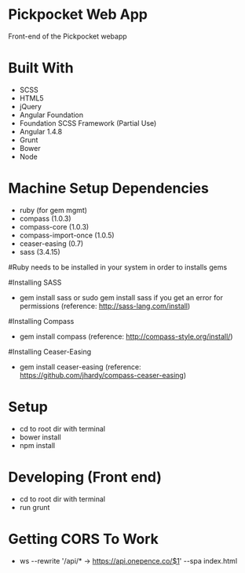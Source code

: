 # Pickpocket Web App
Front-end of the Pickpocket webapp

# Built With
- SCSS
- HTML5
- jQuery
- Angular Foundation
- Foundation SCSS Framework (Partial Use)
- Angular 1.4.8
- Grunt
- Bower
- Node


# Machine Setup Dependencies 
- ruby (for gem mgmt)
- compass (1.0.3)
- compass-core (1.0.3)
- compass-import-once (1.0.5)
- ceaser-easing (0.7)
- sass (3.4.15)

#Ruby needs to be installed in your system in order to installs gems 

#Installing SASS 
- gem install sass or sudo gem install sass if you get an error for permissions (reference: http://sass-lang.com/install) 

#Installing Compass 
- gem install compass (reference: http://compass-style.org/install/)

#Installing Ceaser-Easing  
- gem install ceaser-easing (reference: https://github.com/jhardy/compass-ceaser-easing)


# Setup
- cd to root dir with terminal
- bower install
- npm install


# Developing (Front end)
- cd to root dir with terminal
- run grunt


# Getting CORS To Work 
- ws --rewrite '/api/* -> https://api.onepence.co/$1' --spa index.html

